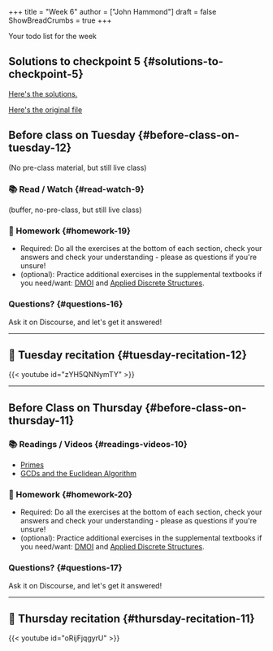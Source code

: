 +++
title = "Week 6"
author = ["John Hammond"]
draft = false
ShowBreadCrumbs = true
+++

Your todo list for the week
<!--more-->


## Solutions to checkpoint 5 {#solutions-to-checkpoint-5}

[Here's the solutions.](https://nextcloud.math.wichita.edu/index.php/s/JnEGAx6cZodtssq)

[Here's the original file](https://nextcloud.math.wichita.edu/index.php/s/wFqaBKkDbW4YWbB)


## Before class on Tuesday {#before-class-on-tuesday-12}

(No pre-class material, but still live class)


### 📚 Read / Watch {#read-watch-9}

(buffer, no-pre-class, but still live class)


### 📝 Homework {#homework-19}

-   Required: Do all the exercises at the bottom of each section, check
    your answers and check your understanding - please as questions if
    you're unsure!
-   (optional): Practice additional exercises in the supplemental
    textbooks if you need/want:
    [DMOI](http://discrete.openmathbooks.org/dmoi3/) and
    [Applied
    Discrete Structures](http://faculty.uml.edu/klevasseur/ads/index-ads.html).


### Questions? {#questions-16}

Ask it on Discourse, and let's get it answered!

---


## 🎥 Tuesday recitation {#tuesday-recitation-12}

{{< youtube id="zYH5QNNymTY" >}}

---


## Before Class on Thursday {#before-class-on-thursday-11}


### 📚 Readings / Videos {#readings-videos-10}

-   [Primes](https://www.math.wichita.edu/~hammond/class-notes/section-primes.html)
-   [GCDs and the Euclidean Algorithm](https://www.math.wichita.edu/~hammond/class-notes/section-gcd-euclid.html)


### 📝 Homework {#homework-20}

-   Required: Do all the exercises at the bottom of each section, check
    your answers and check your understanding - please as questions if
    you're unsure!
-   (optional): Practice additional exercises in the supplemental
    textbooks if you need/want:
    [DMOI](http://discrete.openmathbooks.org/dmoi3/) and
    [Applied
    Discrete Structures](http://faculty.uml.edu/klevasseur/ads/index-ads.html).


### Questions? {#questions-17}

Ask it on Discourse, and let's get it answered!

---


## 🎥 Thursday recitation {#thursday-recitation-11}

{{< youtube id="oRijFjqgyrU" >}}
